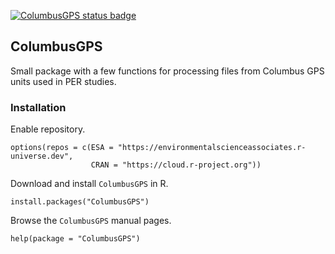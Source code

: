 [![ColumbusGPS status badge](https://environmentalscienceassociates.r-universe.dev/badges/ColumbusGPS)](https://environmentalscienceassociates.r-universe.dev)

## ColumbusGPS

Small package with a few functions for processing files from Columbus GPS units used in PER studies.

### Installation

Enable repository.

```
options(repos = c(ESA = "https://environmentalscienceassociates.r-universe.dev",
                  CRAN = "https://cloud.r-project.org"))
```

Download and install `ColumbusGPS` in R.

```
install.packages("ColumbusGPS")
```

Browse the `ColumbusGPS` manual pages.

```
help(package = "ColumbusGPS")
```
